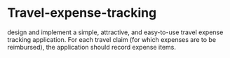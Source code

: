 # Travel-expense-tracking

design and implement a simple, attractive, and easy-to-use travel expense tracking application. For each travel claim (for which expenses are to be reimbursed), the application should record expense items.

